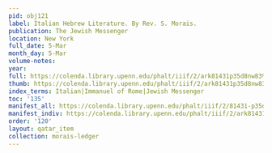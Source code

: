 ```yaml
---
pid: obj121
label: Italian Hebrew Literature. By Rev. S. Morais.
publication: The Jewish Messenger
location: New York
full_date: 5-Mar
month_day: 5-Mar
volume-notes:
year:
full: https://colenda.library.upenn.edu/phalt/iiif/2/ark81431p35d8nw83%2FSHA256E-s8037860--4de0fdb3e5b9eb10d392b7cbfe48bade4a2b929b7a7c95b31094fc06bcdc37a0.jpeg/full/3500,/0/default.jpg
thumb: https://colenda.library.upenn.edu/phalt/iiif/2/ark81431p35d8nw83%2FSHA256E-s8037860--4de0fdb3e5b9eb10d392b7cbfe48bade4a2b929b7a7c95b31094fc06bcdc37a0.jpeg/full/!200,200/0/default.jpg
index_terms: Italian|Immanuel of Rome|Jewish Messenger
toc: '135'
manifest_all: https://colenda.library.upenn.edu/phalt/iiif/2/81431-p35d8nw83/manifest
manifest_indiv: https://colenda.library.upenn.edu/phalt/iiif/2/ark81431p35d8nw83%2FSHA256E-s8037860--4de0fdb3e5b9eb10d392b7cbfe48bade4a2b929b7a7c95b31094fc06bcdc37a0.jpeg
order: '120'
layout: qatar_item
collection: morais-ledger
---
```

